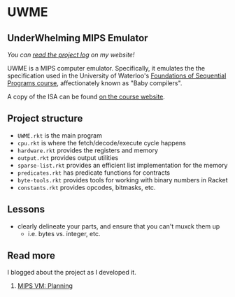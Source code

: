 # UWME
## UnderWhelming MIPS Emulator
_You can [read the project log](https://ckuhl.com/blog/tag/mips-vm/) on my
website!_

UWME is a MIPS computer emulator. Specifically, it emulates the the
specification used in the University of Waterloo's
[Foundations of Sequential Programs course](https://www.student.cs.uwaterloo.ca/~cs241/),
affectionately known as "Baby compilers".

A copy of the ISA can be found
[on the course website](https://www.student.cs.uwaterloo.ca/~cs241/mips/mipsref.pdf).


## Project structure
- `UWME.rkt` is the main program
- `cpu.rkt` is where the fetch/decode/execute cycle happens
- `hardware.rkt` provides the registers and memory
- `output.rkt` provides output utilities
- `sparse-list.rkt` provides an efficient list implementation for the memory
- `predicates.rkt` has predicate functions for contracts
- `byte-tools.rkt` provides tools for working with binary numbers in Racket
- `constants.rkt` provides opcodes, bitmasks, etc.

## Lessons
- clearly delineate your parts, and ensure that you can't muxck them up
	- i.e. bytes vs. integer, etc.

## Read more
I blogged about the project as I developed it.

1. [MIPS VM: Planning](https://ckuhl.com/blog/mips-vm-planning/)


